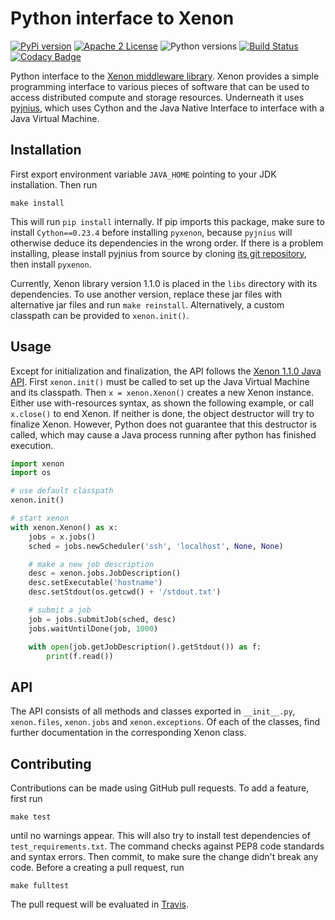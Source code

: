 # Python interface to Xenon

[![PyPi version](https://img.shields.io/pypi/v/pyxenon.svg)](https://pypi.python.org/pypi/pyxenon)
[![Apache 2 License](https://img.shields.io/github/license/NLeSC/pyxenon.svg?branch=master)](https://raw.githubusercontent.com/NLeSC/pyxenon/master/LICENSE)
![Python versions](https://img.shields.io/pypi/pyversions/pyxenon.svg)
[![Build Status](https://travis-ci.org/NLeSC/pyxenon.svg?branch=master)](https://travis-ci.org/NLeSC/pyxenon)
[![Codacy Badge](https://api.codacy.com/project/badge/grade/35e155e3bb08459aa2c24622d5fdb0d3)](https://www.codacy.com/app/NLeSC/pyxenon)

Python interface to the [Xenon middleware library](http://nlesc.github.io/Xenon/). Xenon provides a simple programming interface to various pieces of software that can be used to access distributed compute and storage resources. Underneath it uses [pyjnius](https://github.com/kivy/pyjnius), which uses Cython and the Java Native Interface to interface with a Java Virtual Machine.

## Installation

First export environment variable `JAVA_HOME` pointing to your JDK installation. Then run

```shell
make install
```
This will run `pip install` internally. If pip imports this package, make sure to install `Cython==0.23.4` before installing `pyxenon`, because `pyjnius` will otherwise deduce its dependencies in the wrong order. If there is a problem installing, please install pyjnius from source by cloning [its git repository](https://github.com/kivy/pyjnius), then install `pyxenon`.

Currently, Xenon library version 1.1.0 is placed in the `libs` directory with its dependencies. To use another version, replace these jar files with alternative jar files and run `make reinstall`. Alternatively, a custom classpath can be provided to `xenon.init()`.

## Usage

Except for initialization and finalization, the API follows the [Xenon 1.1.0 Java API](http://nlesc.github.io/Xenon/versions/1.1.0/javadoc/). First `xenon.init()` must be called to set up the Java Virtual Machine and its classpath. Then `x = xenon.Xenon()` creates a new Xenon instance. Either use with-resources syntax, as shown the following example, or call `x.close()` to end Xenon. If neither is done, the object destructor will try to finalize Xenon. However, Python does not guarantee that this destructor is called, which may cause a Java process running after python has finished execution.

```python
import xenon
import os

# use default classpath
xenon.init()

# start xenon
with xenon.Xenon() as x:
	jobs = x.jobs()
	sched = jobs.newScheduler('ssh', 'localhost', None, None)

	# make a new job description
	desc = xenon.jobs.JobDescription()
	desc.setExecutable('hostname')
	desc.setStdout(os.getcwd() + '/stdout.txt')

	# submit a job
	job = jobs.submitJob(sched, desc)
	jobs.waitUntilDone(job, 1000)

	with open(job.getJobDescription().getStdout()) as f:
	    print(f.read())
```

## API

The API consists of all methods and classes exported in `__init__.py`, `xenon.files`, `xenon.jobs` and `xenon.exceptions`.  Of each of the classes, find further documentation in the corresponding Xenon class.

## Contributing

Contributions can be made using GitHub pull requests. To add a feature, first run

    make test

until no warnings appear. This will also try to install test dependencies of `test_requirements.txt`. The command checks against PEP8 code standards and syntax errors. Then commit, to make sure the change didn't break any code. Before a creating a pull request, run

    make fulltest

The pull request will be evaluated in [Travis](https://travis-ci.org/NLeSC/pyxenon).
